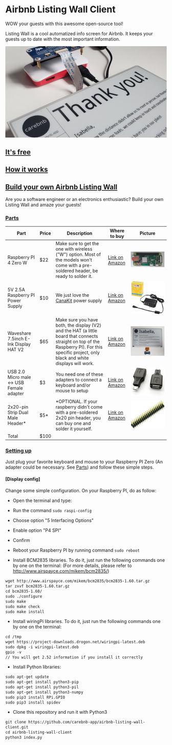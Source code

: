 # Airbnb Listing Wall Client

WOW your guests with this awesome open-source tool!

Listing Wall is a cool automatized info screen for Airbnb.
It keeps your guests up to date with the most important information.

![intro](/github-assets/screen-thank-you-2.jpg)

## [It's free](#its-free)

## [How it works](#how-it-works)

## [Build your own Airbnb Listing Wall](#build-your-own)

Are you a software engineer or an electronics enthusiastic? Build your own Listing Wall and amaze your guests!

### [Parts](#parts)
|Part|Price|Description|Where to buy|Picture|
| --- | --- | --- | --- | --- |
|Raspberry PI 4 Zero W|$22|Make sure to get the one with wireless ("W") option. Most of the models won't come with a pre-soldered header, be ready to solder it.|[Link on Amazon](https://www.amazon.com/s?k=raspberry+pi+zero+wh&ref=nb_sb_noss_1)|![part](/github-assets/part-raspberry.jpg)|
|5V 2.5A Raspberry PI Power Supply|$10|We just love the [CanaKit](https://www.amazon.com/CanaKit-Raspberry-Supply-Adapter-Listed/dp/B00MARDJZ4/ref=sr_1_3?crid=X6VM38OF9W6X&dchild=1&keywords=raspberry+pi+power+supply&qid=1593194539&sprefix=raspberry+pi+power%2Caps%2C162&sr=8-3) power supply|[Link on Amazon](https://www.amazon.com/s?k=raspberry+pi+power+supply&crid=X6VM38OF9W6X&sprefix=raspberry+pi+power%2Caps%2C162&ref=nb_sb_noss_1)|![part](/github-assets/part-power.jpg)|
|Waveshare 7.5inch E-Ink Display HAT V2|$65|Make sure you have both, the display (V2) and the HAT (a little board that connects straight on top of the Raspberry PI). For this specific project, only black and white displays will work.|[Link on Amazon](https://www.amazon.com/waveshare-7-5inch-HAT-Raspberry-Consumption/dp/B075R4QY3L/ref=sr_1_3?dchild=1&keywords=raspberry+pi+eink+7.5&qid=1593194884&sr=8-3)|![part](/github-assets/part-screen.jpg)|
|USB 2.0 Micro male <-> USB Female adapter|$3|You need one of these adapters to connect a keyboard and/or mouse to setup|[Link on Amazon](https://www.amazon.com/s?k=2x20-pin+Strip+Dual+Male+Header&ref=nb_sb_noss)|![part](/github-assets/part-usb-adapter.jpg)|
|2x20-pin Strip Dual Male Header*|$5*|*OPTIONAL. If your raspberry didn't come with a pre-soldered 2x20 pin header, you can buy one and solder it yourself.|[Link on Amazon](https://www.amazon.com/s?k=2x20-pin+Strip+Dual+Male+Header&ref=nb_sb_noss)|![part](/github-assets/part-2x20-header.jpg)|
|Total|$100||||


### [Setting up](#setting-up)
Just plug your favorite keyboard and mouse to your Raspberry PI Zero (An adapter could be necessary. See [Parts](#parts)) and follow these simple steps.

#### [Display config]
Change some simple configuration. On your Raspberry PI, do as follow:
* Open the terminal and type:
* Run the command `sudo raspi-config`
* Choose option "5 Interfacing Options"
* Enable option "P4 SPI"
* Confirm
* Reboot your Raspberry PI by running command `sudo reboot`

* Install BCM2835 libraries. To do it, just run the following commands one by one on the terminal:
(For more details, please refer to http://www.airspayce.com/mikem/bcm2835/)
````
wget http://www.airspayce.com/mikem/bcm2835/bcm2835-1.60.tar.gz
tar zxvf bcm2835-1.60.tar.gz 
cd bcm2835-1.60/
sudo ./configure
sudo make
sudo make check
sudo make install
````

* Install wiringPi libraries. To do it, just run the following commands one by one on the terminal:
````
cd /tmp
wget https://project-downloads.drogon.net/wiringpi-latest.deb
sudo dpkg -i wiringpi-latest.deb
gpio -v
// You will get 2.52 information if you install it correctly
````

* Install Python libraries:
````
sudo apt-get update
sudo apt-get install python3-pip
sudo apt-get install python3-pil
sudo apt-get install python3-numpy
sudo pip3 install RPi.GPIO
sudo pip3 install spidev
````

* Clone this repository and run it with Python3
````
git clone https://github.com/carebnb-app/airbnb-listing-wall-client.git
cd airbnb-listing-wall-client
python3 index.py
````

